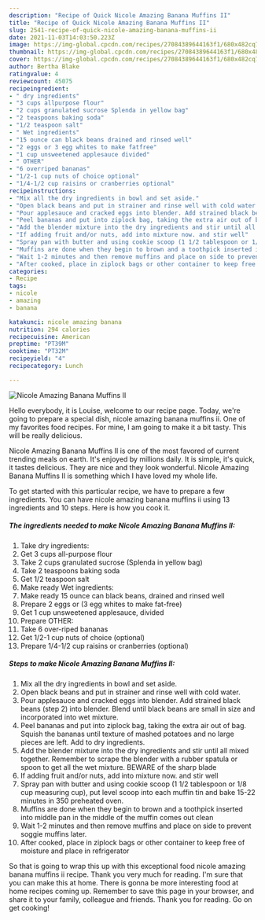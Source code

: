 ```yaml
---
description: "Recipe of Quick Nicole Amazing Banana Muffins II"
title: "Recipe of Quick Nicole Amazing Banana Muffins II"
slug: 2541-recipe-of-quick-nicole-amazing-banana-muffins-ii
date: 2021-11-03T14:03:50.223Z
image: https://img-global.cpcdn.com/recipes/27084389644163f1/680x482cq70/nicole-amazing-banana-muffins-ii-recipe-main-photo.jpg
thumbnail: https://img-global.cpcdn.com/recipes/27084389644163f1/680x482cq70/nicole-amazing-banana-muffins-ii-recipe-main-photo.jpg
cover: https://img-global.cpcdn.com/recipes/27084389644163f1/680x482cq70/nicole-amazing-banana-muffins-ii-recipe-main-photo.jpg
author: Bertha Blake
ratingvalue: 4
reviewcount: 45075
recipeingredient:
- " dry ingredients"
- "3 cups allpurpose flour"
- "2 cups granulated sucrose Splenda in yellow bag"
- "2 teaspoons baking soda"
- "1/2 teaspoon salt"
- " Wet ingredients"
- "15 ounce can black beans drained and rinsed well"
- "2 eggs or 3 egg whites to make fatfree"
- "1 cup unsweetened applesauce divided"
- " OTHER"
- "6 overriped bananas"
- "1/2-1 cup nuts of choice optional"
- "1/4-1/2 cup raisins or cranberries optional"
recipeinstructions:
- "Mix all the dry ingredients in bowl and set aside."
- "Open black beans and put in strainer and rinse well with cold water."
- "Pour applesauce and cracked eggs into blender. Add strained black beans (step 2) into blender. Blend until black beans are small in size and incorporated into wet mixture."
- "Peel bananas and put into ziplock bag, taking the extra air out of bag. Squish the bananas until texture of mashed potatoes and no large pieces are left. Add to dry ingredients."
- "Add the blender mixture into the dry ingredients and stir until all mixed together. Remember to scrape the blender with a rubber spatula or spoon to get all the wet mixture. BEWARE of the sharp blade"
- "If adding fruit and/or nuts, add into mixture now. and stir well"
- "Spray pan with butter and using cookie scoop (1 1/2 tablespoon or 1/8 cup measuring cup), put level scoop into each muffin tin and bake 15-22 minutes in 350 preheated oven."
- "Muffins are done when they begin to brown and a toothpick inserted into middle pan in the middle of the muffin comes out clean"
- "Wait 1-2 minutes and then remove muffins and place on side to prevent soggie muffins later."
- "After cooked, place in ziplock bags or other container to keep free of moisture and place in refrigerator"
categories:
- Recipe
tags:
- nicole
- amazing
- banana

katakunci: nicole amazing banana 
nutrition: 294 calories
recipecuisine: American
preptime: "PT39M"
cooktime: "PT32M"
recipeyield: "4"
recipecategory: Lunch

---
```



![Nicole Amazing Banana Muffins II](https://img-global.cpcdn.com/recipes/27084389644163f1/680x482cq70/nicole-amazing-banana-muffins-ii-recipe-main-photo.jpg)

Hello everybody, it is Louise, welcome to our recipe page. Today, we're going to prepare a special dish, nicole amazing banana muffins ii. One of my favorites food recipes. For mine, I am going to make it a bit tasty. This will be really delicious.

Nicole Amazing Banana Muffins II is one of the most favored of current trending meals on earth. It's enjoyed by millions daily. It is simple, it's quick, it tastes delicious. They are nice and they look wonderful. Nicole Amazing Banana Muffins II is something which I have loved my whole life.




To get started with this particular recipe, we have to prepare a few ingredients. You can have nicole amazing banana muffins ii using 13 ingredients and 10 steps. Here is how you cook it.

<!--inarticleads1-->

##### The ingredients needed to make Nicole Amazing Banana Muffins II:

1. Take  dry ingredients:
1. Get 3 cups all-purpose flour
1. Take 2 cups granulated sucrose (Splenda in yellow bag)
1. Take 2 teaspoons baking soda
1. Get 1/2 teaspoon salt
1. Make ready  Wet ingredients:
1. Make ready 15 ounce can black beans, drained and rinsed well
1. Prepare 2 eggs or (3 egg whites to make fat-free)
1. Get 1 cup unsweetened applesauce, divided
1. Prepare  OTHER:
1. Take 6 over-riped bananas
1. Get 1/2-1 cup nuts of choice (optional)
1. Prepare 1/4-1/2 cup raisins or cranberries (optional)




<!--inarticleads2-->

##### Steps to make Nicole Amazing Banana Muffins II:

1. Mix all the dry ingredients in bowl and set aside.
1. Open black beans and put in strainer and rinse well with cold water.
1. Pour applesauce and cracked eggs into blender. Add strained black beans (step 2) into blender. Blend until black beans are small in size and incorporated into wet mixture.
1. Peel bananas and put into ziplock bag, taking the extra air out of bag. Squish the bananas until texture of mashed potatoes and no large pieces are left. Add to dry ingredients.
1. Add the blender mixture into the dry ingredients and stir until all mixed together. Remember to scrape the blender with a rubber spatula or spoon to get all the wet mixture. BEWARE of the sharp blade
1. If adding fruit and/or nuts, add into mixture now. and stir well
1. Spray pan with butter and using cookie scoop (1 1/2 tablespoon or 1/8 cup measuring cup), put level scoop into each muffin tin and bake 15-22 minutes in 350 preheated oven.
1. Muffins are done when they begin to brown and a toothpick inserted into middle pan in the middle of the muffin comes out clean
1. Wait 1-2 minutes and then remove muffins and place on side to prevent soggie muffins later.
1. After cooked, place in ziplock bags or other container to keep free of moisture and place in refrigerator




So that is going to wrap this up with this exceptional food nicole amazing banana muffins ii recipe. Thank you very much for reading. I'm sure that you can make this at home. There is gonna be more interesting food at home recipes coming up. Remember to save this page in your browser, and share it to your family, colleague and friends. Thank you for reading. Go on get cooking!
